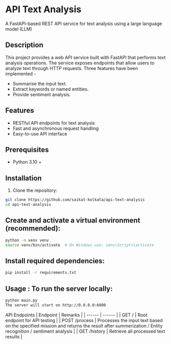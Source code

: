 # API Text Analysis

A FastAPI-based REST API service for text analysis using a large language model (LLM)

## Description

This project provides a web API service built with FastAPI that performs text analysis operations. The service exposes endpoints that allow users to analyze text through HTTP requests. Three features have been implemented - 
* Summarise the input text.
* Extract keywords or named entities.
* Provide sentiment analysis.

## Features

- RESTful API endpoints for text analysis
- Fast and asynchronous request handling
- Easy-to-use API interface

## Prerequisites

- Python 3.10 +

## Installation

1. Clone the repository:
```sh
git clone https://github.com/saikat-kolkata/api-text-analysis
cd api-text-analysis
```
## Create and activate a virtual environment (recommended):
```sh
python -m venv venv
source venv/bin/activate  # On Windows use: venv\Scripts\activate
```
## Install required dependencies:
```sh
pip install -r requirements.txt
```
## Usage : To run the server locally:
```sh
python main.py
The server will start on http://0.0.0.0:6080
```
API Endpoints
| Endpoint | Remarks |
| ------ | ------ |
| GET / | Root endpoint for API testing |
| POST /process | Processes the input text based on the specified mission and returns the result after summerization / Entity recognition / sentiment analysis |
| GET /history | Retrieve all processed text results |





